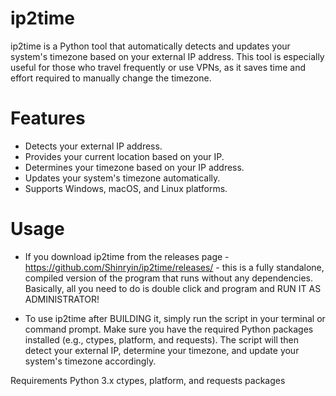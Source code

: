 # ip2time
ip2time is a Python tool that automatically detects and updates your system's timezone based on your external IP address. This tool is especially useful for those who travel frequently or use VPNs, as it saves time and effort required to manually change the timezone.

# Features
- Detects your external IP address.
- Provides your current location based on your IP.
- Determines your timezone based on your IP address.
- Updates your system's timezone automatically.
- Supports Windows, macOS, and Linux platforms.

# Usage
- If you download ip2time from the releases page - https://github.com/Shinryin/ip2time/releases/ - this is a fully standalone, compiled version of the program that runs without any dependencies. Basically, all you need to do is double click and program and RUN IT AS ADMINISTRATOR!

- To use ip2time after BUILDING it, simply run the script in your terminal or command prompt. Make sure you have the required Python packages installed (e.g., ctypes, platform, and requests). The script will then detect your external IP, determine your timezone, and update your system's timezone accordingly.

Requirements
Python 3.x
ctypes, platform, and requests packages
